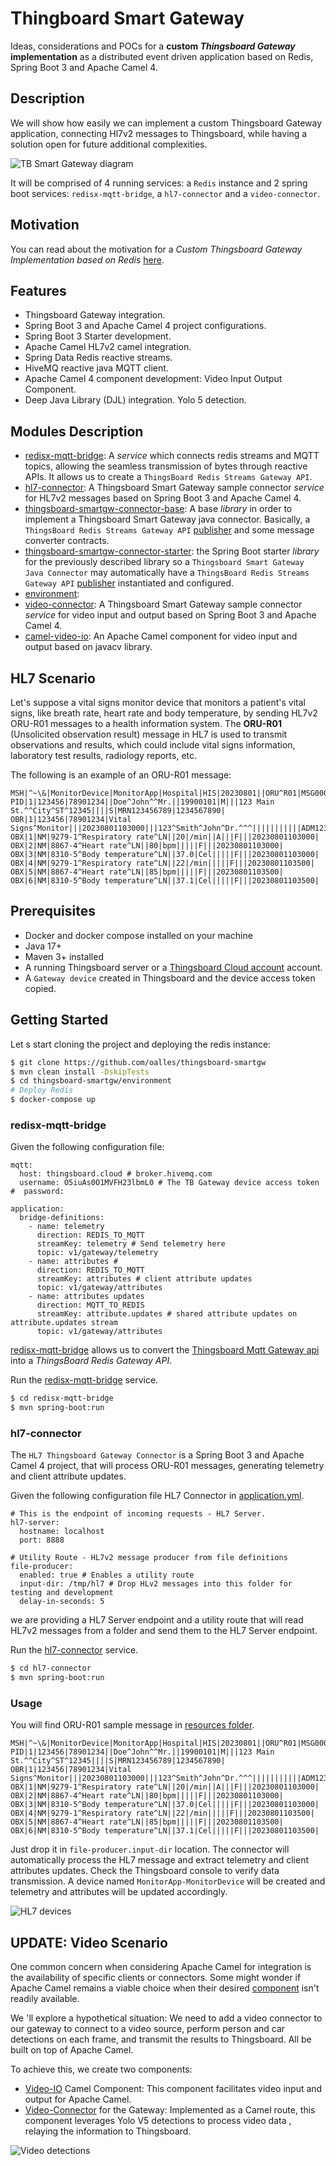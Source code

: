 # Thingboard Smart Gateway

Ideas, considerations and POCs for a **custom *Thingsboard Gateway* implementation** as a distributed event driven
application based on Redis, Spring Boot 3 and Apache Camel 4.

## Description

We will show how easily we can implement a custom Thingsboard Gateway application, connecting Hl7v2 messages to
Thingsboard, while having a solution open for future additional complexities.

![TB Smart Gateway diagram](./images/tb-smart-gateway.png)

It will be comprised of 4 running services: a `Redis` instance and 2 spring boot services: `redisx-mqtt-bridge`,
a `hl7-connector` and a `video-connector`.

## Motivation

You can read about the motivation for a *Custom Thingsboard Gateway Implementation based on
Redis* [here](./Motivation.md).

## Features

* Thingsboard Gateway integration.
* Spring Boot 3 and Apache Camel 4 project configurations.
* Spring Boot 3 Starter development.
* Apache Camel HL7v2 camel integration.
* Spring Data Redis reactive streams.
* HiveMQ reactive java MQTT client.
* Apache Camel 4 component development: Video Input Output Component.
* Deep Java Library (DJL) integration. Yolo 5 detection.

## Modules Description

* [redisx-mqtt-bridge](./redisx-mqtt-bridge): A *service* which connects redis streams and MQTT topics, allowing the
  seamless transmission of bytes through reactive APIs. It allows us to create
  a `ThingsBoard Redis Streams Gateway API`.
* [hl7-connector](./hl7-connector): A Thingsboard Smart Gateway sample connector *service* for HL7v2 messages based on
  Spring Boot 3 and Apache Camel 4.
* [thingsboard-smartgw-connector-base](./thingsboard-smartgw-connector-base): A base *library* in order to implement a
  Thingsboard Smart Gateway java connector. Basically,
  a `ThingsBoard Redis Streams Gateway API` [publisher](./thingsboard-smartgw-connector-base/src/main/java/es/omarall/thingsboard/smartgw/connector/base/TbSmartGatewayPublisher.java)
  and some message converter contracts.
* [thingsboard-smartgw-connector-starter](./thingsboard-smartgw-connector-starter): the Spring Boot starter *library*
  for the previously described library so a `Thingsboard Smart Gateway Java Connector` may automatically have
  a `ThingsBoard Redis Streams Gateway API` [publisher](./thingsboard-smartgw-connector-base/src/main/java/es/omarall/thingsboard/smartgw/connector/base/TbSmartGatewayPublisher.java)
  instantiated and configured.
* [environment](./environment):
* [video-connector](./video-connector): A Thingsboard Smart Gateway sample connector *service* for video input and
  output based on Spring Boot 3 and Apache Camel 4.
* [camel-video-io](./camel-video-io): An Apache Camel component for video input and output based on javacv library.

## HL7 Scenario

Let's suppose a vital signs monitor device that monitors a patient's vital signs, like breath rate, heart rate and body
temperature, by sending HL7v2 ORU-R01 messages to a health information system.
The **ORU-R01** (Unsolicited observation result) message in HL7 is used to transmit observations and results, which
could include vital signs information, laboratory test results, radiology reports, etc.

The following is an example of an ORU-R01 message:

```text
MSH|^~\&|MonitorDevice|MonitorApp|Hospital|HIS|20230801||ORU^R01|MSG00001|P|2.3|
PID|1|123456|78901234||Doe^John^^Mr.||19900101|M|||123 Main St.^^City^ST^12345||||S|MRN123456789|1234567890|
OBR|1|123456|78901234|Vital Signs^Monitor|||20230801103000|||123^Smith^John^Dr.^^^|||||||||||ADM1234567890|20230801103000|
OBX|1|NM|9279-1^Respiratory rate^LN||20|/min||A|||F|||20230801103000|
OBX|2|NM|8867-4^Heart rate^LN||80|bpm|||||F|||20230801103000|
OBX|3|NM|8310-5^Body temperature^LN||37.0|Cel|||||F|||20230801103000|
OBX|4|NM|9279-1^Respiratory rate^LN||22|/min|||||F|||20230801103500|
OBX|5|NM|8867-4^Heart rate^LN||85|bpm|||||F|||20230801103500|
OBX|6|NM|8310-5^Body temperature^LN||37.1|Cel|||||F|||20230801103500|
```

## Prerequisites

* Docker and docker compose installed on your machine
* Java 17+
* Maven 3+ installed
* A running Thingsboard server or a [Thingsboard Cloud account](https://thingsboard.cloud/) account.
* A `Gateway device` created in Thingsboard and the device access token copied.

## Getting Started

Let s start cloning the project and deploying the redis instance:

```bash
$ git clone https://github.com/oalles/thingsboard-smartgw
$ mvn clean install -DskipTests
$ cd thingsboard-smartgw/environment
# Deploy Redis 
$ docker-compose up 
```

### redisx-mqtt-bridge

Given the following configuration file:

```yaml[redisx-mqtt-bridge/src/main/resources/application.yml] 
mqtt:
  host: thingsboard.cloud # broker.hivemq.com
  username: O5iuAs0O1MVFH23lbmL0 # The TB Gateway device access token
#  password:

application:
  bridge-definitions:
    - name: telemetry 
      direction: REDIS_TO_MQTT
      streamKey: telemetry # Send telemetry here
      topic: v1/gateway/telemetry
    - name: attributes # 
      direction: REDIS_TO_MQTT
      streamKey: attributes # client attribute updates
      topic: v1/gateway/attributes
    - name: attributes updates
      direction: MQTT_TO_REDIS
      streamKey: attribute.updates # shared attribute updates on attribute.updates stream
      topic: v1/gateway/attributes
```

[redisx-mqtt-bridge](./redisx-mqtt-bridge) allows us to convert
the [Thingsboard Mqtt Gateway api](https://thingsboard.io/docs/reference/gateway-mqtt-api/) into a *ThingsBoard Redis
Gateway API*.

Run the [redisx-mqtt-bridge](./redisx-mqtt-bridge) service.

```bash
$ cd redisx-mqtt-bridge
$ mvn spring-boot:run
```

### hl7-connector

The `HL7 Thingsboard Gateway Connector` is a Spring Boot 3 and Apache Camel 4 project, that will process ORU-R01
messages, generating telemetry and client attribute updates.

Given the following configuration file HL7 Connector
in [application.yml](./hl7-connector/src/main/resources/application.yml).

```yaml[hl7-connector/src/main/resources/application.yml]
# This is the endpoint of incoming requests - HL7 Server.
hl7-server:
  hostname: localhost
  port: 8888

# Utility Route - HL7v2 message producer from file definitions
file-producer:
  enabled: true # Enables a utility route
  input-dir: /tmp/hl7 # Drop HLv2 messages into this folder for testing and development
  delay-in-seconds: 5
```

we are providing a HL7 Server endpoint and a utility route that will read HL7v2 messages from a folder and send them to
the HL7 Server endpoint.

Run the [hl7-connector](./hl7-connector) service.

```bash
$ cd hl7-connector
$ mvn spring-boot:run
```

### Usage

You will find ORU-R01 sample message in [resources folder](./hl7-connector/src/main/resources/oru-r01.txt).

```text
MSH|^~\&|MonitorDevice|MonitorApp|Hospital|HIS|20230801||ORU^R01|MSG00001|P|2.3|
PID|1|123456|78901234||Doe^John^^Mr.||19900101|M|||123 Main St.^^City^ST^12345||||S|MRN123456789|1234567890|
OBR|1|123456|78901234|Vital Signs^Monitor|||20230801103000|||123^Smith^John^Dr.^^^|||||||||||ADM1234567890|20230801103000|
OBX|1|NM|9279-1^Respiratory rate^LN||20|/min||A|||F|||20230801103000|
OBX|2|NM|8867-4^Heart rate^LN||80|bpm|||||F|||20230801103000|
OBX|3|NM|8310-5^Body temperature^LN||37.0|Cel|||||F|||20230801103000|
OBX|4|NM|9279-1^Respiratory rate^LN||22|/min|||||F|||20230801103500|
OBX|5|NM|8867-4^Heart rate^LN||85|bpm|||||F|||20230801103500|
OBX|6|NM|8310-5^Body temperature^LN||37.1|Cel|||||F|||20230801103500|
```

Just drop it in `file-producer.input-dir` location. The connector will automatically process the HL7 message and extract
telemetry and client attributes updates.
Check the Thingsboard console to verify data transmission. A device named `MonitorApp-MonitorDevice` will be created and
telemetry and attributes will be updated accordingly.

![HL7 devices](./images/hl7devices.gif)

## UPDATE: Video Scenario

One common concern when considering Apache Camel for integration is the availability of specific clients or connectors.
Some might wonder if Apache Camel remains a viable choice when their
desired [component](https://camel.apache.org/components/4.0.x/index.html) isn't readily available.

We 'll explore a hypothetical situation: We need to add a video connector to our gateway to connect to a video source,
perform person and car detections on each frame, and transmit the results to Thingsboard.
All be built on top of Apache Camel.

To achieve this, we create two components:

* [Video-IO](./camel-video-io) Camel Component: This component facilitates video input and output for Apache Camel.
* [Video-Connector](./video-connector) for the Gateway: Implemented as a Camel route, this component leverages Yolo V5
  detections to process video data , relaying the information to Thingsboard.

![Video detections](./images/video-detections.gif)